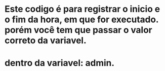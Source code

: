 # Este codigo é para registrar o inicio e o fim da hora, em que for executado. porém você tem que passar o valor correto da variavel. 
# dentro da variavel: admin. 
